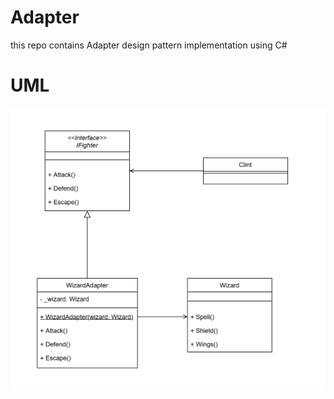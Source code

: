 # Adapter
this repo contains Adapter design pattern implementation using C#

# UML

 ![UML](uml.png)
